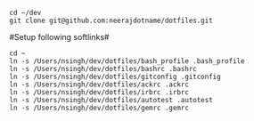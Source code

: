     cd ~/dev
    git clone git@github.com:neerajdotname/dotfiles.git


#Setup following softlinks#

    cd ~
    ln -s /Users/nsingh/dev/dotfiles/bash_profile .bash_profile
    ln -s /Users/nsingh/dev/dotfiles/bashrc .bashrc
    ln -s /Users/nsingh/dev/dotfiles/gitconfig .gitconfig
    ln -s /Users/nsingh/dev/dotfiles/ackrc .ackrc
    ln -s /Users/nsingh/dev/dotfiles/irbrc .irbrc
    ln -s /Users/nsingh/dev/dotfiles/autotest .autotest
    ln -s /Users/nsingh/dev/dotfiles/gemrc .gemrc

